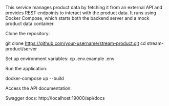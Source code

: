 This service manages product data by fetching it from an external API and provides REST endpoints to interact with the product data. It runs using Docker Compose, which starts both the backend server and a mock product data container.

Clone the repository:

git clone https://github.com/your-username/stream-product.git
cd stream-product/server

Set up environment variables:
cp .env.example .env

Run the application:

docker-compose up --build

Access the API documentation:

Swagger docs: http://localhost:19000/api/docs
